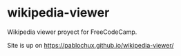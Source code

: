 # wikipedia-viewer
Wikipedia viewer proyect for FreeCodeCamp.

Site is up on https://pablochux.github.io/wikipedia-viewer/

